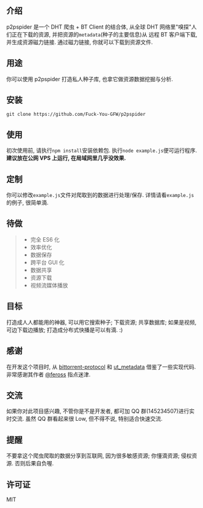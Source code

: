 ## 介绍
p2pspider 是一个 DHT 爬虫 + BT Client 的结合体, 从全球 DHT 网络里"嗅探"人们正在下载的资源, 并把资源的`metadata`(种子的主要信息)从 远程 BT 客户端下载, 并生成资源磁力链接. 通过磁力链接, 你就可以下载到资源文件.

## 用途
你可以使用 p2pspider 打造私人种子库, 也拿它做资源数据挖掘与分析.

## 安装
```
git clone https://github.com/Fuck-You-GFW/p2pspider
```

## 使用
初次使用前, 请执行`npm install`安装依赖包. 执行`node example.js`便可运行程序. **建议放在公网 VPS 上运行, 在局域网里几乎没效果.**

## 定制
你可以修改`example.js`文件对爬取到的数据进行处理/保存. 详情请看`example.js`的例子, 很简单滴.

## 待做
>* 完全 ES6 化
>* 效率优化
>* 数据保存
>* 跨平台 GUI 化
>* 数据共享
>* 资源下载
>* 视频流媒体播放

## 目标
打造成人人都能用的神器, 可以用它搜索种子; 下载资源; 共享数据库; 如果是视频, 可边下载边播放; 打造成分布式快播是可以有滴. :)

## 感谢
在开发这个项目时, 从 [bittorrent-protocol](https://github.com/feross/bittorrent-protocol) 和  [ut_metadata](https://github.com/feross/ut_metadata) 借鉴了一些实现代码. 非常感谢其作者 [@feross](https://github.com/feross) 指点迷津.

## 交流
如果你对此项目感兴趣, 不管你是不是开发者, 都可加 QQ 群(145234507)进行实时交流. 虽然 QQ 群看起来很 Low, 但不得不说, 特别适合快速交流.

## 提醒
不要拿这个爬虫爬取的数据分享到互联网, 因为很多敏感资源; 你懂滴资源; 侵权资源. 否则后果自负喔.

## 许可证
MIT